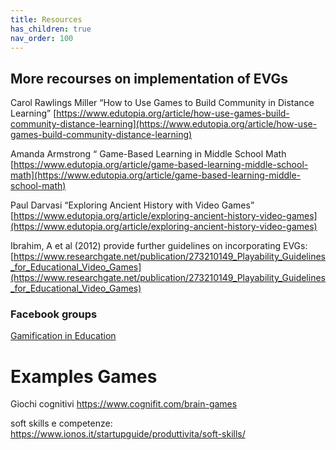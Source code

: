 ```yaml
---
title: Resources 
has_children: true
nav_order: 100
---
```


## More recourses on implementation of EVGs

Carol Rawlings Miller “How to Use Games to Build Community in Distance Learning” [https://www.edutopia.org/article/how-use-games-build-community-distance-learning](https://www.edutopia.org/article/how-use-games-build-community-distance-learning)

Amanda Armstrong “ Game-Based Learning in Middle School Math [https://www.edutopia.org/article/game-based-learning-middle-school-math](https://www.edutopia.org/article/game-based-learning-middle-school-math)

Paul Darvasi “Exploring Ancient History with Video Games” [https://www.edutopia.org/article/exploring-ancient-history-video-games](https://www.edutopia.org/article/exploring-ancient-history-video-games)

Ibrahim, A et al (2012) provide further guidelines on incorporating EVGs: [https://www.researchgate.net/publication/273210149_Playability_Guidelines_for_Educational_Video_Games](https://www.researchgate.net/publication/273210149_Playability_Guidelines_for_Educational_Video_Games)


### Facebook groups
[Gamification in Education](https://www.facebook.com/groups/466549617346987/)


# Examples Games
Giochi cognitivi
https://www.cognifit.com/brain-games

soft skills e competenze:
https://www.ionos.it/startupguide/produttivita/soft-skills/
